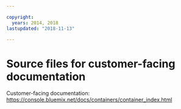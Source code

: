 ```yaml
---

copyright:
  years: 2014, 2018
lastupdated: "2018-11-13"

---
```



# Source files for customer-facing documentation

Customer-facing documentation: https://console.bluemix.net/docs/containers/container_index.html


